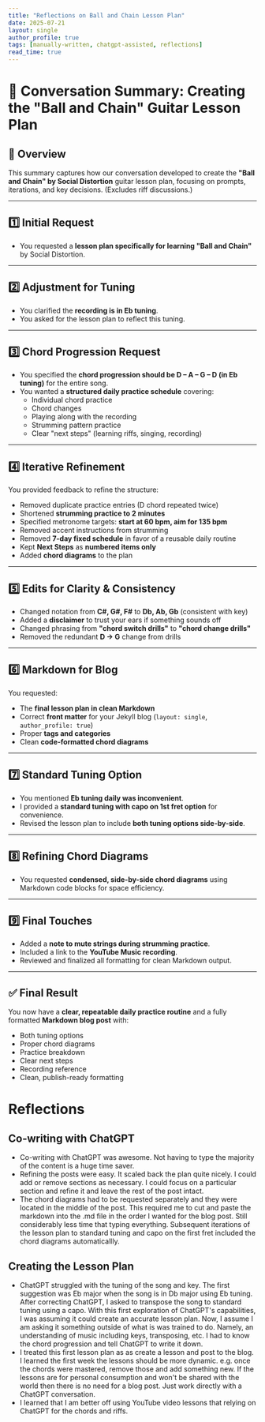```yaml
---
title: "Reflections on Ball and Chain Lesson Plan"
date: 2025-07-21
layout: single
author_profile: true
tags: [manually-written, chatgpt-assisted, reflections]
read_time: true
---
```


# 🎸 Conversation Summary: Creating the "Ball and Chain" Guitar Lesson Plan

## 📝 Overview
This summary captures how our conversation developed to create the **"Ball and Chain" by Social Distortion** guitar lesson plan, focusing on prompts, iterations, and key decisions. (Excludes riff discussions.)

---

## 1️⃣ Initial Request
- You requested a **lesson plan specifically for learning "Ball and Chain"** by Social Distortion.

---

## 2️⃣ Adjustment for Tuning
- You clarified the **recording is in Eb tuning**.
- You asked for the lesson plan to reflect this tuning.

---

## 3️⃣ Chord Progression Request
- You specified the **chord progression should be D – A – G – D (in Eb tuning)** for the entire song.
- You wanted a **structured daily practice schedule** covering:
  - Individual chord practice
  - Chord changes
  - Playing along with the recording
  - Strumming pattern practice
  - Clear "next steps" (learning riffs, singing, recording)

---

## 4️⃣ Iterative Refinement
You provided feedback to refine the structure:
- Removed duplicate practice entries (D chord repeated twice)
- Shortened **strumming practice to 2 minutes**
- Specified metronome targets: **start at 60 bpm, aim for 135 bpm**
- Removed accent instructions from strumming
- Removed **7-day fixed schedule** in favor of a reusable daily routine
- Kept **Next Steps** as **numbered items only**
- Added **chord diagrams** to the plan

---

## 5️⃣ Edits for Clarity & Consistency
- Changed notation from **C#, G#, F#** to **Db, Ab, Gb** (consistent with key)
- Added a **disclaimer** to trust your ears if something sounds off
- Changed phrasing from **"chord switch drills"** to **"chord change drills"**
- Removed the redundant **D → G** change from drills

---

## 6️⃣ Markdown for Blog
You requested:
- The **final lesson plan in clean Markdown**
- Correct **front matter** for your Jekyll blog (`layout: single`, `author_profile: true`)
- Proper **tags and categories**
- Clean **code-formatted chord diagrams**

---

## 7️⃣ Standard Tuning Option
- You mentioned **Eb tuning daily was inconvenient**.
- I provided a **standard tuning with capo on 1st fret option** for convenience.
- Revised the lesson plan to include **both tuning options side-by-side**.

---

## 8️⃣ Refining Chord Diagrams
- You requested **condensed, side-by-side chord diagrams** using Markdown code blocks for space efficiency.

---

## 9️⃣ Final Touches
- Added a **note to mute strings during strumming practice**.
- Included a link to the **YouTube Music recording**.
- Reviewed and finalized all formatting for clean Markdown output.

---

## ✅ Final Result
You now have a **clear, repeatable daily practice routine** and a fully formatted **Markdown blog post** with:
- Both tuning options
- Proper chord diagrams
- Practice breakdown
- Clear next steps
- Recording reference
- Clean, publish-ready formatting

# Reflections

## Co-writing with ChatGPT

- Co-writing with ChatGPT was awesome.  Not having to type the majority of the content is a huge time saver.
- Refining the posts were easy.  It scaled back the plan quite nicely.  I could add or remove sections as necessary.  I could focus on a particular section and refine it and leave the rest of the post intact.
- The chord diagrams had to be requested separately and they were located in the middle of the post.  This required me to cut and paste the markdown into the .md file in the order I wanted for the blog post.  Still considerably less time that typing everything.  Subsequent iterations of the lesson plan to standard tuning and capo on the first fret included the chord diagrams automaticallly.

## Creating the Lesson Plan

- ChatGPT struggled with the tuning of the song and key.  The first suggestion was Eb major when the song is in Db major using Eb tuning.  After correcting ChatGPT, I asked to transpose the song to standard tuning using a capo.  With this first exploration of ChatGPT's capabilities, I was assuming it could create an accurate lesson plan.  Now, I assume I am asking it something outside of what is was trained to do.  Namely, an understanding of music including keys, transposing, etc.  I had to know the chord progression and tell ChatGPT to write it down.
- I treated this first lesson plan as as create a lesson and post to the blog.  I learned the first week the lessons should be more dynamic.  e.g. once the chords were mastered, remove those and add something new.  If the lessons are for personal consumption and won't be shared with the world then there is no need for a blog post.  Just work directly with a ChatGPT conversation.
- I learned that I am better off using YouTube video lessons that relying on ChatGPT for the chords and riffs.
